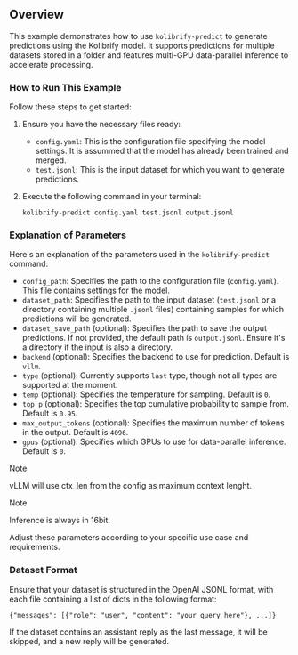 ## Overview

This example demonstrates how to use `kolibrify-predict` to generate predictions using the Kolibrify model. It supports predictions for multiple datasets stored in a folder and features multi-GPU data-parallel inference to accelerate processing.

### How to Run This Example

Follow these steps to get started:

1. Ensure you have the necessary files ready:
   - `config.yaml`: This is the configuration file specifying the model settings. It is assummed that the model has already been trained and merged.
   - `test.jsonl`: This is the input dataset for which you want to generate predictions.

2. Execute the following command in your terminal:
   ```
   kolibrify-predict config.yaml test.jsonl output.jsonl
   ```

### Explanation of Parameters

Here's an explanation of the parameters used in the `kolibrify-predict` command:

- `config_path`: Specifies the path to the configuration file (`config.yaml`). This file contains settings for the model.
- `dataset_path`: Specifies the path to the input dataset (`test.jsonl` or a directory containing multiple `.jsonl` files) containing samples for which predictions will be generated.
- `dataset_save_path` (optional): Specifies the path to save the output predictions. If not provided, the default path is `output.jsonl`. Ensure it's a directory if the input is also a directory.
- `backend` (optional): Specifies the backend to use for prediction. Default is `vllm`.
- `type` (optional): Currently supports `last` type, though not all types are supported at the moment.
- `temp` (optional): Specifies the temperature for sampling. Default is `0`.
- `top_p` (optional): Specifies the top cumulative probability to sample from. Default is `0.95`.
- `max_output_tokens` (optional): Specifies the maximum number of tokens in the output. Default is `4096`.
- `gpus` (optional): Specifies which GPUs to use for data-parallel inference. Default is `0`.

> [!NOTE]
> vLLM will use ctx_len from the config as maximum context lenght.

> [!NOTE]
> Inference is always in 16bit.

Adjust these parameters according to your specific use case and requirements.

### Dataset Format

Ensure that your dataset is structured in the OpenAI JSONL format, with each file containing a list of dicts in the following format:
```
{"messages": [{"role": "user", "content": "your query here"}, ...]}
```
If the dataset contains an assistant reply as the last message, it will be skipped, and a new reply will be generated.